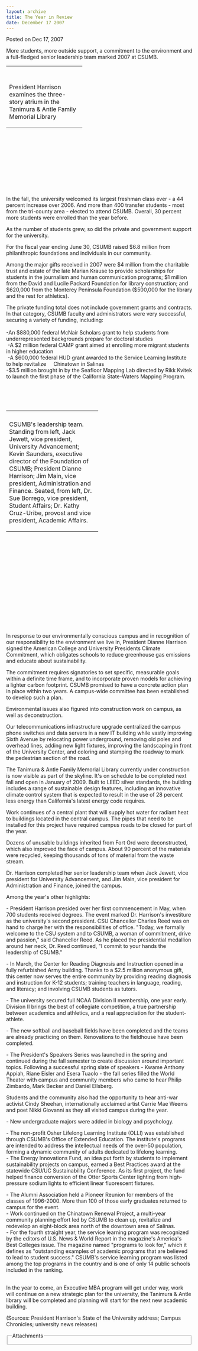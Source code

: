 ```yaml
---
layout: archive
title: The Year in Review
date: December 17 2007
---
```





<span class="date">Posted on Dec 17, 2007    </span>
<p>More students, more outside support, a commitment to the
environment and a full-fledged senior leadership team marked 2007
at CSUMB.</p>
<table style="width:206px; height:335px">
<tr class="odd">
<th>&#xA0;</th>
</tr>
<tr class="even">
<td>
<p>President Harrison examines the three-story atrium in the
Tanimura &amp; Antle Family Memorial Library</p>
</td>
</tr>
</table>
In the fall, the university welcomed its largest freshman class
ever - a 44 percent increase over 2006. And more than 400 transfer
students - most from the tri-county area - elected to attend CSUMB.
Overall, 30 percent more students were enrolled than the year
before.
<p>As the number of students grew, so did the private and
government support for the university.</p>
<p>For the fiscal year ending June 30, CSUMB raised $6.8 million
from philanthropic foundations and individuals in our
community.</p>
<p>Among the major gifts received in 2007 were $4 million from the
charitable trust and estate of the late Marian Krause to provide
scholarships for students in the journalism and human communication
programs; $1 million from the David and Lucile Packard Foundation
for library construction; and $620,000 from the Monterey Peninsula
Foundation ($500,000 for the library and the rest for
athletics).</p>
<p>The private funding total does not include government grants and
contracts. In that category, CSUMB faculty and administrators were
very successful, securing a variety of funding, including:<br>
<br>
-An $880,000 federal McNair Scholars grant to help students from
underrepresented backgrounds prepare for doctoral studies<br>
&#xA0;-A $2 million federal CAMP grant aimed at enrolling more
migrant students in higher education<br>
&#xA0;-A $600,000 federal HUD grant awarded to the Service Learning
Institute to help revitalize&#xA0;&#xA0;&#xA0;&#xA0; Chinatown in
Salinas<br>
-$3.5 million brought in by the Seafloor Mapping Lab directed by
Rikk Kvitek to launch the first phase of the California
State-Waters Mapping Program.</br></br></br></br></br></p>
<table style="width:249px; height:585px">
<tr class="odd">
<th/>
</tr>
<tr class="even">
<td>
<p>CSUMB&apos;s leadership team. Standing from left, Jack Jewett, vice
president, University Advancement; Kevin Saunders, executive
director of the Foundation of CSUMB; President Dianne Harrison; Jim
Main, vice president, Administration and Finance. Seated, from
left, Dr. Sue Borrego, vice president, Student Affairs; Dr. Kathy
Cruz-Uribe, provost and vice president, Academic Affairs.<br/></p>
</td>
</tr>
</table>
In response to our environmentally conscious campus and in
recognition of our responsibility to the environment we live in,
President Dianne Harrison signed the American College and
University Presidents Climate Commitment, which obligates schools
to reduce greenhouse gas emissions and educate about
sustainability.
<p>The commitment requires signatories to set specific, measurable
goals within a definite time frame, and to incorporate proven
models for achieving a lighter carbon footprint. CSUMB promised to
have a concrete action plan in place within two years. A
campus-wide committee has been established to develop such a
plan.</p>
<p>Environmental issues also figured into construction work on
campus, as well as deconstruction.</p>
<p>Our telecommunications infrastructure upgrade centralized the
campus phone switches and data servers in a new IT building while
vastly improving Sixth Avenue by relocating power underground,
removing old poles and overhead lines, adding new light fixtures,
improving the landscaping in front of the University Center, and
coloring and stamping the roadway to mark the pedestrian section of
the road.</p>
<p>The Tanimura &amp; Antle Family Memorial Library currently under
construction is now visible as part of the skyline. It&apos;s on
schedule to be completed next fall and open in January of 2009.
Built to LEED silver standards, the building includes a range of
sustainable design features, including an innovative climate
control system that is expected to result in the use of 28 percent
less energy than California&apos;s latest energy code requires.</p>
<p>Work continues of a central plant that will supply hot water for
radiant heat to buildings located in the central campus. The pipes
that need to be installed for this project have required campus
roads to be closed for part of the year.</p>
<p>Dozens of unusable buildings inherited from Fort Ord were
deconstructed, which also improved the face of campus. About 90
percent of the materials were recycled, keeping thousands of tons
of material from the waste stream.</p>
<p>Dr. Harrison completed her senior leadership team when Jack
Jewett, vice president for University Advancement, and Jim Main,
vice president for Administration and Finance, joined the
campus.</p>
<p>Among the year&apos;s other highlights:</p>
<p>-&#xA0;President Harrison presided over her first commencement
in May, when 700 students received degrees. The event marked Dr.
Harrison&apos;s investiture as the university&apos;s second president. CSU
Chancellor Charles Reed was on hand to charge her with the
responsibilities of office. &quot;Today, we formally welcome to the CSU
system and to CSUMB, a woman of commitment, drive and passion,&quot;
said Chancellor Reed. As he placed the presidential medallion
around her neck, Dr. Reed continued, &quot;I commit to your hands the
leadership of CSUMB.&quot;</p>
<p>-&#xA0;In March, the Center for Reading Diagnosis and
Instruction opened in a fully refurbished Army building. Thanks to
a $2.5 million anonymous gift, this center now serves the entire
community by providing reading diagnosis and instruction for K-12
students; training teachers in language, reading, and literacy; and
involving CSUMB students as tutors.</p>
<p>-&#xA0;The university secured full NCAA Division II membership,
one year early. Division II brings the best of collegiate
competition, a true partnership between academics and athletics,
and a real appreciation for the student-athlete.</p>
<p>-&#xA0;The new softball and baseball fields have been completed
and the teams are already practicing on them. Renovations to the
fieldhouse have been completed.</p>
<p>-&#xA0;The President&apos;s Speakers Series was launched in the
spring and continued during the fall semester to create discussion
around important topics. Following a successful spring slate of
speakers - Kwame Anthony Appiah, Riane Eisler and Esera Tuaolo -
the fall series filled the World Theater with campus and community
members who came to hear Philip Zimbardo, Mark Becker and Daniel
Ellsberg.</p>
<p>Students and the community also had the opportunity to hear
anti-war activist Cindy Sheehan, internationally acclaimed artist
Carrie Mae Weems and poet Nikki Giovanni as they all visited campus
during the year.</p>
<p>-&#xA0;New undergraduate majors were added in biology and
psychology.</p>
<p>-&#xA0;The non-profit Osher Lifelong Learning Institute (OLLI)
was established through CSUMB&apos;s Office of Extended Education. The
institute&apos;s programs are intended to address the intellectual needs
of the over-50 population, forming a dynamic community of adults
dedicated to lifelong learning.<br>
-&#xA0;The Energy Innovations Fund, an idea put forth by students
to implement sustainability projects on campus, earned a Best
Practices award at the statewide CSU/UC Sustainability Conference.
As its first project, the fund helped finance conversion of the
Otter Sports Center lighting from high-pressure sodium lights to
efficient linear fluorescent fixtures.</br></p>
<p>-&#xA0;The Alumni Association held a Pioneer Reunion for members
of the classes of 1996-2000. More than 100 of those early graduates
returned to campus for the event.<br>
-&#xA0;Work continued on the Chinatown Renewal Project, a
multi-year community planning effort led by CSUMB to clean up,
revitalize and redevelop an eight-block area north of the downtown
area of Salinas.<br>
-&#xA0;For the fourth straight year, the service learning program
was recognized by the editors of U.S. News &amp; World Report in
the magazine&apos;s America&apos;s Best Colleges issue. The magazine named
&quot;programs to look for,&quot; which it defines as &quot;outstanding examples
of academic programs that are believed to lead to student success.&quot;
CSUMB&apos;s service learning program was listed among the top programs
in the country&#xA0;and is one of only 14 public schools included
in the ranking.</br></br></p>
<p>In the year to come, an Executive MBA program will get under
way, work will continue on a new strategic plan for the university,
the Tanimura &amp; Antle library will be completed and planning
will start for the next new academic building.</p>
<p>(Sources: President Harrison&apos;s State of the University address;
Campus Chronicles; university news releases)<br/></p>
<fieldset class="fieldgroup group-attachments">
<legend>Attachments</legend>
<div class="field field-type-emvideo field-field-attach-video">
<div class="field-items">
<div class="field-item odd">
<div class="emvideo emvideo-video emvideo-"/>
</div>
</div>
</div>
</fieldset>






